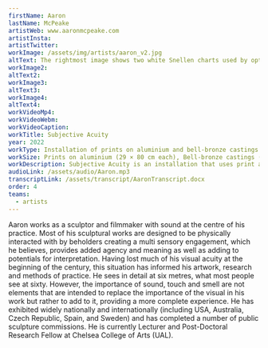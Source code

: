 ```yaml
---
firstName: Aaron
lastName: McPeake
artistWeb: www.aaronmcpeake.com
artistInsta:
artistTwitter:
workImage: /assets/img/artists/aaron_v2.jpg
altText: The rightmost image shows two white Snellen charts used by opticians. They are aligned side by side. The chart on the left hand side shows distorted and blurred shapes which are assumed to be the blurred letters of the chart. Whilst the second chart on the right hand side shows the lettering perfectly crisp and clean. In the leftmost image, a 4-piece metallic mobile is shown with engraved Snellen charts hanging from the ceiling.
workImage2:
altText2:
workImage3:
altText3:
workImage4:
altText4:
workVideoMp4:
workVideoWebm:
workVideoCaption:
workTitle: Subjective Acuity
year: 2022
workType: Installation of prints on aluminium and bell-bronze castings. 
workSize: Prints on aluminium (29 × 80 cm each), Bell-bronze castings (20 × 7 cm each).
workDescription: Subjective Acuity is an installation that uses print and interactive bronze sound sculptures drawing on the theme of the Snellen Chart and the measurement of visual acuity. The lived experience of the artist has been included literally, with distorted imagery, as well as metaphorically, with the idea of sound being an important element. By making the prints ‘larger than life’ and providing touch and sounds elements, Aaron brings access to life in this artwork.
audioLink: /assets/audio/Aaron.mp3
transcriptLink: /assets/transcript/AaronTranscript.docx
order: 4
teams:
  - artists
---
```


Aaron works as a sculptor and filmmaker with sound at the centre of his practice. Most of his sculptural works are designed to be physically interacted with by beholders creating a multi sensory engagement, which he believes, provides added agency and meaning as well as adding to potentials for interpretation. Having lost much of his visual acuity at the beginning of the century, this situation has informed his artwork, research and methods of practice. He sees in detail at six metres, what most people see at sixty. However, the importance of sound, touch and smell are not elements that are intended to replace the importance of the visual in his work but rather to add to it, providing a more complete experience. He has exhibited widely nationally and internationally (including USA, Australia, Czech Republic, Spain, and Sweden) and has completed a number of public sculpture commissions. He is currently Lecturer and Post-Doctoral Research Fellow at Chelsea College of Arts (UAL).
